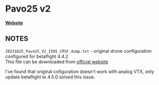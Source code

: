 # Pavo25 v2

**[Website](https://betafpv.com/products/pavo25-v2-brushless-whoop-quadcopter)**

## NOTES

`20231025_Pavo25_V2_1505_CRSF_dump.txt` - original drone configuration configured for betaflight 4.4.2 <br>
This file can be downloaded from [official website](https://support.betafpv.com/hc/en-us/articles/24886214525593-CLI-for-Pavo-25-V2-F722-35A-AIO-V2)

I've found that original cofiguration doesn't work with analog VTX, only update betaflight to 4.5.0 solved this issue.


